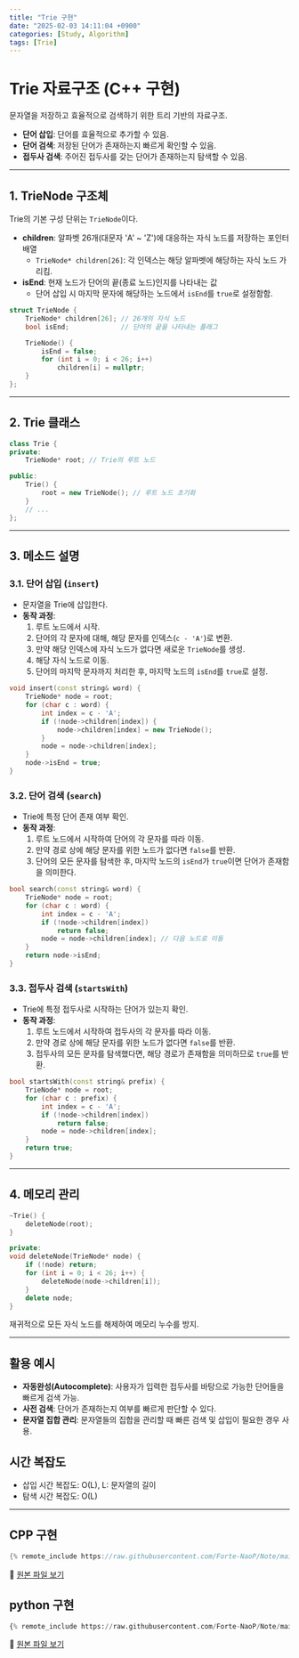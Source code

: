 ```yaml
---
title: "Trie 구현"
date: "2025-02-03 14:11:04 +0900"
categories: [Study, Algorithm]
tags: [Trie]
---
```


# Trie 자료구조 (C++ 구현)

문자열을 저장하고 효율적으로 검색하기 위한 트리 기반의 자료구조.  

- **단어 삽입**: 단어를 효율적으로 추가할 수 있음.
- **단어 검색**: 저장된 단어가 존재하는지 빠르게 확인할 수 있음.
- **접두사 검색**: 주어진 접두사를 갖는 단어가 존재하는지 탐색할 수 있음.

---

## 1. TrieNode 구조체

Trie의 기본 구성 단위는 `TrieNode`이다.  

- **children**: 알파벳 26개(대문자 'A' ~ 'Z')에 대응하는 자식 노드를 저장하는 포인터 배열  
  - `TrieNode* children[26]`: 각 인덱스는 해당 알파벳에 해당하는 자식 노드 가리킴.
- **isEnd**: 현재 노드가 단어의 끝(종료 노드)인지를 나타내는 값  
  - 단어 삽입 시 마지막 문자에 해당하는 노드에서 `isEnd`를 `true`로 설정함함.

```cpp
struct TrieNode {
    TrieNode* children[26]; // 26개의 자식 노드
    bool isEnd;             // 단어의 끝을 나타내는 플래그

    TrieNode() {
        isEnd = false;
        for (int i = 0; i < 26; i++) 
            children[i] = nullptr;
    }
};
```

---

## 2. Trie 클래스

```cpp
class Trie {
private:
    TrieNode* root; // Trie의 루트 노드

public:
    Trie() { 
        root = new TrieNode(); // 루트 노드 초기화
    }
    // ...
};
```

---

## 3. 메소드 설명

### 3.1. 단어 삽입 (`insert`)

- 문자열을 Trie에 삽입한다.
- **동작 과정**:
  1. 루트 노드에서 시작.
  2. 단어의 각 문자에 대해, 해당 문자를 인덱스(`c - 'A'`)로 변환.
  3. 만약 해당 인덱스에 자식 노드가 없다면 새로운 `TrieNode`를 생성.
  4. 해당 자식 노드로 이동.
  5. 단어의 마지막 문자까지 처리한 후, 마지막 노드의 `isEnd`를 `true`로 설정.

```cpp
void insert(const string& word) {
    TrieNode* node = root;
    for (char c : word) {
        int index = c - 'A';
        if (!node->children[index]) {
            node->children[index] = new TrieNode();
        }
        node = node->children[index];
    }
    node->isEnd = true;
}
```

### 3.2. 단어 검색 (`search`)

- Trie에 특정 단어 존재 여부 확인.
- **동작 과정**:
  1. 루트 노드에서 시작하여 단어의 각 문자를 따라 이동.
  2. 만약 경로 상에 해당 문자를 위한 노드가 없다면 `false`를 반환.
  3. 단어의 모든 문자를 탐색한 후, 마지막 노드의 `isEnd`가 `true`이면 단어가 존재함을 의미한다.

```cpp
bool search(const string& word) {
    TrieNode* node = root;
    for (char c : word) {
        int index = c - 'A';
        if (!node->children[index]) 
            return false;
        node = node->children[index]; // 다음 노드로 이동
    }
    return node->isEnd;
}
```

### 3.3. 접두사 검색 (`startsWith`)

- Trie에 특정 접두사로 시작하는 단어가 있는지 확인.
- **동작 과정**:
  1. 루트 노드에서 시작하여 접두사의 각 문자를 따라 이동.
  2. 만약 경로 상에 해당 문자를 위한 노드가 없다면 `false`를 반환.
  3. 접두사의 모든 문자를 탐색했다면, 해당 경로가 존재함을 의미하므로 `true`를 반환.

```cpp
bool startsWith(const string& prefix) {
    TrieNode* node = root;
    for (char c : prefix) {
        int index = c - 'A';
        if (!node->children[index]) 
            return false;
        node = node->children[index];
    }
    return true;
}
```

---

## 4. 메모리 관리

```cpp
~Trie() {
    deleteNode(root);
}

private:
void deleteNode(TrieNode* node) {
    if (!node) return;
    for (int i = 0; i < 26; i++) {
        deleteNode(node->children[i]);
    }
    delete node;
}
```

재귀적으로 모든 자식 노드를 해제하여 메모리 누수를 방지.

---

## 활용 예시

- **자동완성(Autocomplete)**: 사용자가 입력한 접두사를 바탕으로 가능한 단어들을 빠르게 검색 가능.
- **사전 검색**: 단어가 존재하는지 여부를 빠르게 판단할 수 있다.
- **문자열 집합 관리**: 문자열들의 집합을 관리할 때 빠른 검색 및 삽입이 필요한 경우 사용.

## 시간 복잡도

- 삽입 시간 복잡도: O(L), L: 문자열의 길이
- 탐색 시간 복잡도: O(L)

---

## CPP 구현

```cpp
{% remote_include https://raw.githubusercontent.com/Forte-NaoP/Note/main/cpp/trie.cpp %}
```
<p>🔗 <a href="https://github.com/Forte-NaoP/Note/blob/main/cpp/trie.cpp" target="_blank">원본 파일 보기</a></p>

## python 구현

```python
{% remote_include https://raw.githubusercontent.com/Forte-NaoP/Note/main/python/trie.py %}
```

<p>🔗 <a href="https://github.com/Forte-NaoP/Note/blob/main/python/trie.py" target="_blank">원본 파일 보기</a></p>
